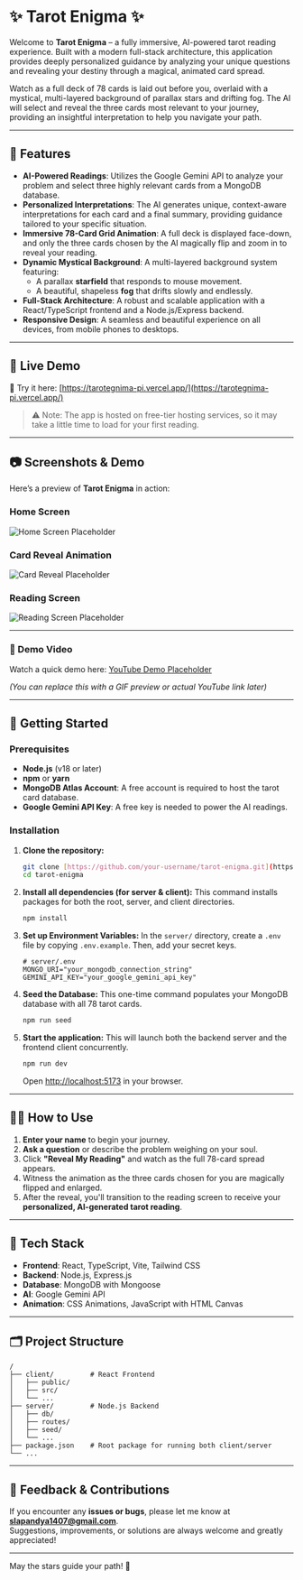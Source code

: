 # ✨ Tarot Enigma ✨

Welcome to **Tarot Enigma** – a fully immersive, AI-powered tarot reading experience. Built with a modern full-stack architecture, this application provides deeply personalized guidance by analyzing your unique questions and revealing your destiny through a magical, animated card spread.

Watch as a full deck of 78 cards is laid out before you, overlaid with a mystical, multi-layered background of parallax stars and drifting fog. The AI will select and reveal the three cards most relevant to your journey, providing an insightful interpretation to help you navigate your path.

---

## 🌟 Features

-   **AI-Powered Readings**: Utilizes the Google Gemini API to analyze your problem and select three highly relevant cards from a MongoDB database.
-   **Personalized Interpretations**: The AI generates unique, context-aware interpretations for each card and a final summary, providing guidance tailored to your specific situation.
-   **Immersive 78-Card Grid Animation**: A full deck is displayed face-down, and only the three cards chosen by the AI magically flip and zoom in to reveal your reading.
-   **Dynamic Mystical Background**: A multi-layered background system featuring:
    -   A parallax **starfield** that responds to mouse movement.
    -   A beautiful, shapeless **fog** that drifts slowly and endlessly.
-   **Full-Stack Architecture**: A robust and scalable application with a React/TypeScript frontend and a Node.js/Express backend.
-   **Responsive Design**: A seamless and beautiful experience on all devices, from mobile phones to desktops.

---

## 🚀 Live Demo

🔮 Try it here: [https://tarotegnima-pi.vercel.app/](https://tarotegnima-pi.vercel.app/)  

> ⚠️ Note: The app is hosted on free-tier hosting services, so it may take a little time to load for your first reading.

---

## 📷 Screenshots & Demo

Here’s a preview of **Tarot Enigma** in action:

### Home Screen
![Home Screen Placeholder](https://via.placeholder.com/800x400.png?text=Home+Screen+Screenshot)

### Card Reveal Animation
![Card Reveal Placeholder](https://via.placeholder.com/800x400.png?text=Card+Reveal+Animation)

### Reading Screen
![Reading Screen Placeholder](https://via.placeholder.com/800x400.png?text=Reading+Screen+Screenshot)

---

### 🎥 Demo Video
Watch a quick demo here: [YouTube Demo Placeholder](https://youtube.com)  

*(You can replace this with a GIF preview or actual YouTube link later)*

---

## 🚀 Getting Started

### Prerequisites

-   **Node.js** (v18 or later)
-   **npm** or **yarn**
-   **MongoDB Atlas Account**: A free account is required to host the tarot card database.
-   **Google Gemini API Key**: A free key is needed to power the AI readings.

### Installation

1.  **Clone the repository:**
    ```sh
    git clone [https://github.com/your-username/tarot-enigma.git](https://github.com/your-username/tarot-enigma.git)
    cd tarot-enigma
    ```

2.  **Install all dependencies (for server & client):**
    This command installs packages for both the root, server, and client directories.
    ```sh
    npm install
    ```

3.  **Set up Environment Variables:**
    In the `server/` directory, create a `.env` file by copying `.env.example`. Then, add your secret keys.
    ```
    # server/.env
    MONGO_URI="your_mongodb_connection_string"
    GEMINI_API_KEY="your_google_gemini_api_key"
    ```

4.  **Seed the Database:**
    This one-time command populates your MongoDB database with all 78 tarot cards.
    ```sh
    npm run seed
    ```

5.  **Start the application:**
    This will launch both the backend server and the frontend client concurrently.
    ```sh
    npm run dev
    ```
    Open [http://localhost:5173](http://localhost:5173) in your browser.

---

## 🧙‍♂️ How to Use

1.  **Enter your name** to begin your journey.
2.  **Ask a question** or describe the problem weighing on your soul.
3.  Click **"Reveal My Reading"** and watch as the full 78-card spread appears.
4.  Witness the animation as the three cards chosen for you are magically flipped and enlarged.
5.  After the reveal, you'll transition to the reading screen to receive your **personalized, AI-generated tarot reading**.

---

## 🪬 Tech Stack

-   **Frontend**: React, TypeScript, Vite, Tailwind CSS
-   **Backend**: Node.js, Express.js
-   **Database**: MongoDB with Mongoose
-   **AI**: Google Gemini API
-   **Animation**: CSS Animations, JavaScript with HTML Canvas

---

## 🗂️ Project Structure

```
/
├── client/         # React Frontend
│   ├── public/
│   ├── src/
│   └── ...
├── server/         # Node.js Backend
│   ├── db/
│   ├── routes/
│   ├── seed/
│   └── ...
├── package.json    # Root package for running both client/server
└── ...
```
---
## 💌 Feedback & Contributions

If you encounter any **issues or bugs**, please let me know at **slapandya1407@gmail.com**.  
Suggestions, improvements, or solutions are always welcome and greatly appreciated!

---

May the stars guide your path! 🌌
